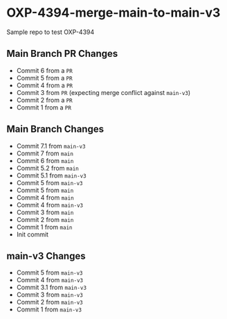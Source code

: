 # OXP-4394-merge-main-to-main-v3
Sample repo to test OXP-4394

## Main Branch PR Changes
- Commit 6 from a `PR`
- Commit 5 from a `PR`
- Commit 4 from a `PR`
- Commit 3 from `PR` (expecting merge conflict against `main-v3`)
- Commit 2 from a `PR`
- Commit 1 from a `PR`

## Main Branch Changes
- Commit 7.1 from `main-v3`
- Commit 7 from `main`
- Commit 6 from `main`
- Commit 5.2 from `main`
- Commit 5.1 from `main-v3`
- Commit 5 from `main-v3`
- Commit 5 from `main`
- Commit 4 from `main`
- Commit 4 from `main-v3`
- Commit 3 from `main`
- Commit 2 from `main`
- Commit 1 from `main`
- Init commit

## main-v3 Changes
- Commit 5 from `main-v3`
- Commit 4 from `main-v3`
- Commit 3.1 from `main-v3`
- Commit 3 from `main-v3`
- Commit 2 from `main-v3`
- Commit 1 from `main-v3`
